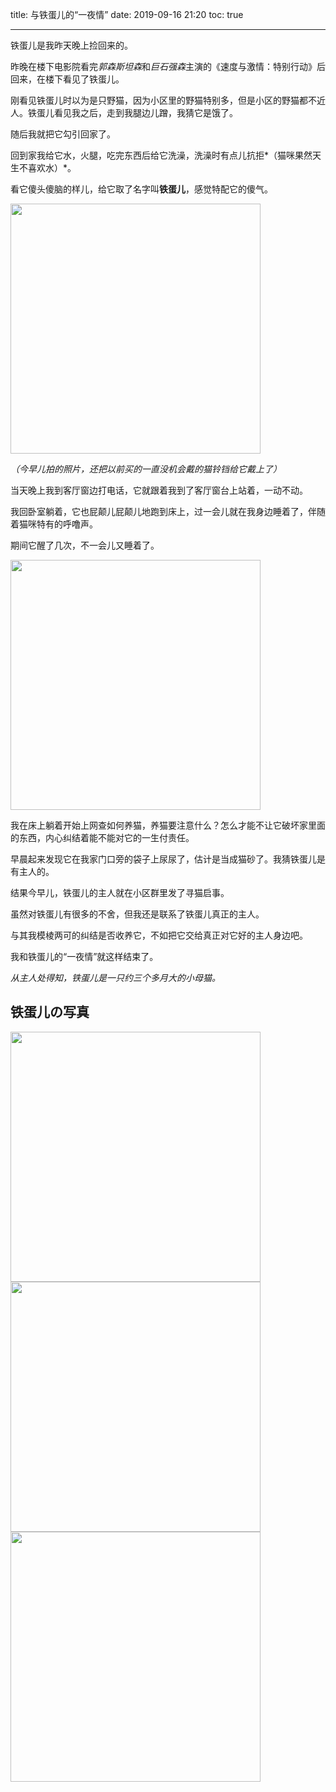 title: 与铁蛋儿的“一夜情”
date: 2019-09-16 21:20
toc: true

---
铁蛋儿是我昨天晚上捡回来的。  


昨晚在楼下电影院看完*郭森斯坦森*和*巨石强森*主演的《速度与激情：特别行动》后回来，在楼下看见了铁蛋儿。  


刚看见铁蛋儿时以为是只野猫，因为小区里的野猫特别多，但是小区的野猫都不近人。铁蛋儿看见我之后，走到我腿边儿蹭，我猜它是饿了。  

随后我就把它勾引回家了。  




回到家我给它水，火腿，吃完东西后给它洗澡，洗澡时有点儿抗拒*（猫咪果然天生不喜欢水）*。  

看它傻头傻脑的样儿，给它取了名字叫**铁蛋儿**，感觉特配它的傻气。 

<img src="https://images.shiguangping.com/typecho/uploads/2019/09/1766375958.jpg " width="400px"/>

*（今早儿拍的照片，还把以前买的一直没机会戴的猫铃铛给它戴上了）*




当天晚上我到客厅窗边打电话，它就跟着我到了客厅窗台上站着，一动不动。  


我回卧室躺着，它也屁颠儿屁颠儿地跑到床上，过一会儿就在我身边睡着了，伴随着猫咪特有的呼噜声。  

期间它醒了几次，不一会儿又睡着了。  

<img src="https://images.shiguangping.com/typecho/uploads/2019/09/1482629674.jpg" width="400px"/>



我在床上躺着开始上网查如何养猫，养猫要注意什么？怎么才能不让它破坏家里面的东西，内心纠结着能不能对它的一生付责任。 



早晨起来发现它在我家门口旁的袋子上尿尿了，估计是当成猫砂了。我猜铁蛋儿是有主人的。 

结果今早儿，铁蛋儿的主人就在小区群里发了寻猫启事。  




虽然对铁蛋儿有很多的不舍，但我还是联系了铁蛋儿真正的主人。  


与其我模棱两可的纠结是否收养它，不如把它交给真正对它好的主人身边吧。  


我和铁蛋儿的“一夜情”就这样结束了。  



*从主人处得知，铁蛋儿是一只约三个多月大的小母猫。*

## 铁蛋儿の写真

<img src="https://images.shiguangping.com/typecho/uploads/2019/09/2867367599.jpg" width="400px"/>



<img src="https://images.shiguangping.com/typecho/uploads/2019/09/1564673647.jpg" width="400px"/>



<img src="https://images.shiguangping.com/typecho/uploads/2019/09/833197968.jpg" width="400px"/>

